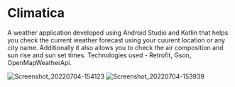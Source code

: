 # Climatica

A weather application developed using Android Studio and Kotlin that helps you check the current weather forecast using your cuurent location or any city name. 
Additionally it also allows you to check the air composition and sun rise and sun set times.
Technologies used - Retrofit, Gson, OpenMapWeatherApi.

![Screenshot_20220704-154123](https://user-images.githubusercontent.com/83175234/177868704-ab822e05-fb48-4252-a181-1fb184b14da7.jpg)
![Screenshot_20220704-153939](https://user-images.githubusercontent.com/83175234/177868719-f5ae9a5d-0ed6-41c2-a8c3-b9be886ba3f7.jpg)
